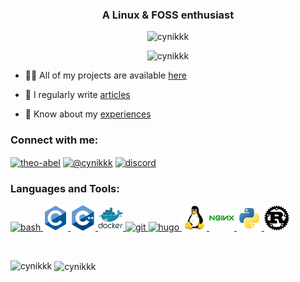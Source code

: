 <h3 align="center">A Linux & FOSS enthusiast</h3>
<p align="center">
    <img src="https://github-readme-streak-stats.herokuapp.com/?user=cynikkk&" alt="cynikkk" />
</p>
<p align="center">
    <img src="https://komarev.com/ghpvc/?username=cynikkk&label=Profile%20views&color=e0b310&style=flat-square" alt="cynikkk" />
</p>

- 👨‍💻 All of my projects are available [here](https://theoabel.com/projects)

- 📝 I regularly write [articles](https://theoabel.com)

- 📄 Know about my [experiences](https://theoabel.com/resume)

<h3 align="left">Connect with me:</h3>
<p align="left">
    <a href="https://linkedin.com/in/theo-abel" target="blank"><img align="center" src="https://raw.githubusercontent.com/rahuldkjain/github-profile-readme-generator/master/src/images/icons/Social/linked-in-alt.svg" alt="theo-abel" height="30" width="40" /></a>
    <a href="https://www.youtube.com/@cynikkk" target="blank"><img align="center" src="https://raw.githubusercontent.com/rahuldkjain/github-profile-readme-generator/master/src/images/icons/Social/youtube.svg" alt="@cynikkk" height="30" width="40" /></a>
    <a href="https://discordapp.com/users/219853842093834240" target="blank"><img align="center" src="https://raw.githubusercontent.com/rahuldkjain/github-profile-readme-generator/master/src/images/icons/Social/discord.svg" alt="discord" height="30" width="40" /></a>
</p>

<h3 align="left">Languages and Tools:</h3>
<p align="left">
    <a href="https://www.gnu.org/software/bash/" target="_blank" rel="noreferrer">
        <img src="https://www.vectorlogo.zone/logos/gnu_bash/gnu_bash-icon.svg" alt="bash" width="40" height="40"/>
    </a>
    <a href="https://www.cprogramming.com/" target="_blank" rel="noreferrer">
        <img src="https://raw.githubusercontent.com/devicons/devicon/master/icons/c/c-original.svg" alt="c" width="40" height="40"/>
    </a>
    <a href="https://www.w3schools.com/cpp/" target="_blank" rel="noreferrer">
        <img src="https://raw.githubusercontent.com/devicons/devicon/master/icons/cplusplus/cplusplus-original.svg" alt="cplusplus" width="40" height="40">
    </a>
    <a href="https://www.docker.com/" target="_blank" rel="noreferrer">
        <img src="https://raw.githubusercontent.com/devicons/devicon/master/icons/docker/docker-original-wordmark.svg" alt="docker" width="40" height="40"/>
    </a>
    <a href="https://git-scm.com/" target="_blank" rel="noreferrer">
        <img src="https://www.vectorlogo.zone/logos/git-scm/git-scm-icon.svg" alt="git" width="40" height="40"/>
    </a>
    <a href="https://gohugo.io/" target="_blank" rel="noreferrer">
        <img src="https://api.iconify.design/logos-hugo.svg" alt="hugo" width="40" height="40"/>
    </a>
    <a href="https://www.linux.org/" target="_blank" rel="noreferrer">
        <img src="https://raw.githubusercontent.com/devicons/devicon/master/icons/linux/linux-original.svg" alt="linux" width="40" height="40"/>
    </a>
    <a href="https://www.nginx.com" target="_blank" rel="noreferrer">
        <img src="https://raw.githubusercontent.com/devicons/devicon/master/icons/nginx/nginx-original.svg" alt="nginx" width="40" height="40"/>
    </a>
    <a href="https://www.python.org" target="_blank" rel="noreferrer">
        <img src="https://raw.githubusercontent.com/devicons/devicon/master/icons/python/python-original.svg" alt="python" width="40" height="40"/>
    </a>
    <a href="https://www.rust-lang.org" target="_blank" rel="noreferrer">
        <img src="https://raw.githubusercontent.com/devicons/devicon/master/icons/rust/rust-plain.svg" alt="rust" width="40" height="40"/>
    </a>
</p>

<br>

<p><img align="left" src="https://github-readme-stats.vercel.app/api/top-langs?username=cynikkk&show_icons=true&theme=gruvbox&locale=en&layout=compact" alt="cynikkk" /></p>

<p>&nbsp;<img align="center" src="https://github-readme-stats.vercel.app/api?username=cynikkk&show_icons=true&theme=gruvbox&locale=en" alt="cynikkk" /></p>


